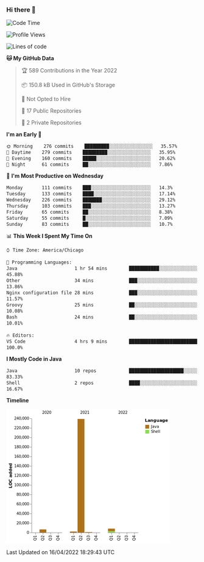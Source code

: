 ### Hi there 👋


<!--START_SECTION:waka-->
![Code Time](http://img.shields.io/badge/Code%20Time-2%2C210%20hrs%201%20min-blue)

![Profile Views](http://img.shields.io/badge/Profile%20Views-0-blue)

![Lines of code](https://img.shields.io/badge/From%20Hello%20World%20I%27ve%20Written-257%20Thousand%20lines%20of%20code-blue)

**🐱 My GitHub Data** 

> 🏆 589 Contributions in the Year 2022
 > 
> 📦 150.8 kB Used in GitHub's Storage 
 > 
> 🚫 Not Opted to Hire
 > 
> 📜 17 Public Repositories 
 > 
> 🔑 2 Private Repositories  
 > 
**I'm an Early 🐤** 

```text
🌞 Morning    276 commits    █████████░░░░░░░░░░░░░░░░   35.57% 
🌆 Daytime    279 commits    █████████░░░░░░░░░░░░░░░░   35.95% 
🌃 Evening    160 commits    █████░░░░░░░░░░░░░░░░░░░░   20.62% 
🌙 Night      61 commits     ██░░░░░░░░░░░░░░░░░░░░░░░   7.86%

```
📅 **I'm Most Productive on Wednesday** 

```text
Monday       111 commits    ███░░░░░░░░░░░░░░░░░░░░░░   14.3% 
Tuesday      133 commits    ████░░░░░░░░░░░░░░░░░░░░░   17.14% 
Wednesday    226 commits    ███████░░░░░░░░░░░░░░░░░░   29.12% 
Thursday     103 commits    ███░░░░░░░░░░░░░░░░░░░░░░   13.27% 
Friday       65 commits     ██░░░░░░░░░░░░░░░░░░░░░░░   8.38% 
Saturday     55 commits     █░░░░░░░░░░░░░░░░░░░░░░░░   7.09% 
Sunday       83 commits     ██░░░░░░░░░░░░░░░░░░░░░░░   10.7%

```


📊 **This Week I Spent My Time On** 

```text
⌚︎ Time Zone: America/Chicago

💬 Programming Languages: 
Java                     1 hr 54 mins        ███████████░░░░░░░░░░░░░░   45.88% 
Other                    34 mins             ███░░░░░░░░░░░░░░░░░░░░░░   13.86% 
Nginx configuration file 28 mins             ███░░░░░░░░░░░░░░░░░░░░░░   11.57% 
Groovy                   25 mins             ██░░░░░░░░░░░░░░░░░░░░░░░   10.08% 
Bash                     24 mins             ██░░░░░░░░░░░░░░░░░░░░░░░   10.01%

🔥 Editors: 
VS Code                  4 hrs 9 mins        █████████████████████████   100.0%

```

**I Mostly Code in Java** 

```text
Java                     10 repos            ████████████████████░░░░░   83.33% 
Shell                    2 repos             ████░░░░░░░░░░░░░░░░░░░░░   16.67%

```


**Timeline**

![Chart not found](https://raw.githubusercontent.com/powercasgamer/powercasgamer/master/charts/bar_graph.png) 


 Last Updated on 16/04/2022 18:29:43 UTC
<!--END_SECTION:waka-->
